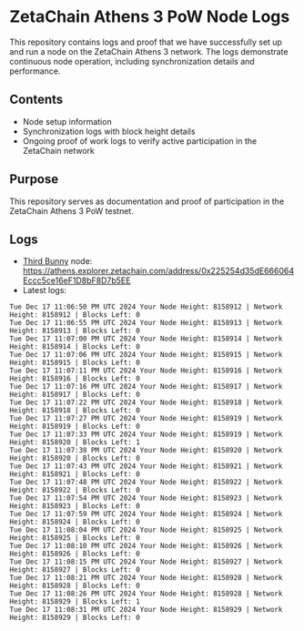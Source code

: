 # ZetaChain Athens 3 PoW Node Logs
This repository contains logs and proof that we have successfully set up and run a node on the ZetaChain Athens 3 network. The logs demonstrate continuous node operation, including synchronization details and performance.

## Contents
- Node setup information
- Synchronization logs with block height details
- Ongoing proof of work logs to verify active participation in the ZetaChain network

## Purpose
This repository serves as documentation and proof of participation in the ZetaChain Athens 3 PoW testnet.

## Logs

- [Third Bunny](https://thirdbunny.xyz/) node: https://athens.explorer.zetachain.com/address/0x225254d35dE666064Eccc5ce16eF1D8bF8D7b5EE
- Latest logs:
```
Tue Dec 17 11:06:50 PM UTC 2024 Your Node Height: 8158912 | Network Height: 8158912 | Blocks Left: 0
Tue Dec 17 11:06:55 PM UTC 2024 Your Node Height: 8158913 | Network Height: 8158913 | Blocks Left: 0
Tue Dec 17 11:07:00 PM UTC 2024 Your Node Height: 8158914 | Network Height: 8158914 | Blocks Left: 0
Tue Dec 17 11:07:06 PM UTC 2024 Your Node Height: 8158915 | Network Height: 8158915 | Blocks Left: 0
Tue Dec 17 11:07:11 PM UTC 2024 Your Node Height: 8158916 | Network Height: 8158916 | Blocks Left: 0
Tue Dec 17 11:07:16 PM UTC 2024 Your Node Height: 8158917 | Network Height: 8158917 | Blocks Left: 0
Tue Dec 17 11:07:22 PM UTC 2024 Your Node Height: 8158918 | Network Height: 8158918 | Blocks Left: 0
Tue Dec 17 11:07:27 PM UTC 2024 Your Node Height: 8158919 | Network Height: 8158919 | Blocks Left: 0
Tue Dec 17 11:07:33 PM UTC 2024 Your Node Height: 8158919 | Network Height: 8158920 | Blocks Left: 1
Tue Dec 17 11:07:38 PM UTC 2024 Your Node Height: 8158920 | Network Height: 8158920 | Blocks Left: 0
Tue Dec 17 11:07:43 PM UTC 2024 Your Node Height: 8158921 | Network Height: 8158921 | Blocks Left: 0
Tue Dec 17 11:07:48 PM UTC 2024 Your Node Height: 8158922 | Network Height: 8158922 | Blocks Left: 0
Tue Dec 17 11:07:54 PM UTC 2024 Your Node Height: 8158923 | Network Height: 8158923 | Blocks Left: 0
Tue Dec 17 11:07:59 PM UTC 2024 Your Node Height: 8158924 | Network Height: 8158924 | Blocks Left: 0
Tue Dec 17 11:08:04 PM UTC 2024 Your Node Height: 8158925 | Network Height: 8158925 | Blocks Left: 0
Tue Dec 17 11:08:10 PM UTC 2024 Your Node Height: 8158926 | Network Height: 8158926 | Blocks Left: 0
Tue Dec 17 11:08:15 PM UTC 2024 Your Node Height: 8158927 | Network Height: 8158927 | Blocks Left: 0
Tue Dec 17 11:08:21 PM UTC 2024 Your Node Height: 8158928 | Network Height: 8158928 | Blocks Left: 0
Tue Dec 17 11:08:26 PM UTC 2024 Your Node Height: 8158928 | Network Height: 8158929 | Blocks Left: 1
Tue Dec 17 11:08:31 PM UTC 2024 Your Node Height: 8158929 | Network Height: 8158929 | Blocks Left: 0
```
